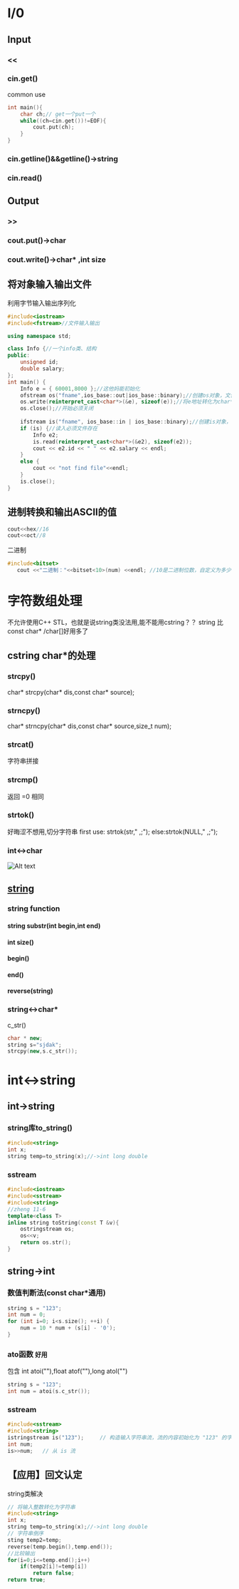 # I/0
## Input
### <<
### cin.get()
common use
```c++
int main(){
    char ch;// get一个put一个
    while((ch=cin.get())!=EOF){
        cout.put(ch);
    }
}
```
### cin.getline()&&getline()->string
### cin.read()

## Output
### >>
### cout.put()->char
### cout.write()->char* ,int size

## 将对象输入输出文件
利用字节输入输出序列化
```c++
#include<iostream>
#include<fstream>//文件输入输出

using namespace std;

class Info {//一个info类、结构
public:
	unsigned id;
	double salary;
};
int main() {
	Info e = { 60001,8000 };//这他妈能初始化
	ofstream os("fname",ios_base::out|ios_base::binary);//创建os对象，文件名，ios_mode binary表示二进制输入输出
	os.write(reinterpret_cast<char*>(&e), sizeof(e));//将e地址转化为char* 首地址，传入长度
	os.close();//开始必须关闭
	
	ifstream is("fname", ios_base::in | ios_base::binary);//创建is对象，并打开文件
	if (is) {//读入必须文件存在
		Info e2;
		is.read(reinterpret_cast<char*>(&e2), sizeof(e2));
		cout << e2.id << " " << e2.salary << endl;
	}
	else {
		cout << "not find file"<<endl;
	}
	is.close();
}
```
## 进制转换和输出ASCII的值
```c++
cout<<hex//16
cout<<oct//8
```
二进制
```c++
#include<bitset>
   cout <<"二进制："<<bitset<10>(num) <<endl; //10是二进制位数，自定义为多少输出就是多少位，高位补0
```

# 字符数组处理
不允许使用C++ STL，也就是说string类没法用,能不能用cstring？？
string 比const char* /char[]好用多了
## cstring char*的处理
### strcpy()
char* strcpy(char* dis,const char* source);
### strncpy()
char* strncpy(char* dis,const char* source,size_t num);
### strcat()
字符串拼接
### strcmp()
返回 =0 相同 
### strtok()
好晦涩不想用,切分字符串 
first use: strtok(str," ,;");
else:strtok(NULL," ,;");
### int<->char
![Alt text](images/IO&Str_image.png)

## [string]() 
### string function
#### string substr(int begin,int end)
#### int size()
#### begin()
#### end()
#### reverse(string)
### string<->char* 
c_str()
```c++
char * new;
string s="sjdak";
strcpy(new,s.c_str());
```
# int<->string
## int->string
### string库to_string()
```c++
#include<string>
int x;
string temp=to_string(x);//->int long double
```
### sstream
```c++
#include<iostream>
#include<sstream>
#include<string>
//zheng 11-6
template<class T>
inline string toString(const T &v){
	ostringstream os;
	os<<v;
	return os.str();
}
```
## string->int
### 数值判断法(const char*通用)
```c++
string s = "123";
int num = 0;
for (int i=0; i<s.size(); ++i) {
    num = 10 * num + (s[i] - '0');
}
```
### ato函数 `好用`
包含 int atoi(""),float atof(""),long atol("")
```c++
string s = "123";
int num = atoi(s.c_str());
```
### sstream
```c++
#include<sstream>
#include<string>
istringstream is("123");     // 构造输入字符串流，流的内容初始化为 "123" 的字符串
int num;
is>>num;   // 从 is 流
```
## 【应用】回文认定
string类解决
```c++
// 将输入整数转化为字符串
#include<string>
int x;
string temp=to_string(x);//->int long double
// 字符串倒序
sting temp2=temp;
reverse(temp.begin(),temp.end());
//比较输出
for(i=0;i<=temp.end();i++)
	if(temp2[i]!=temp[i])
		return false;
return true;
```


